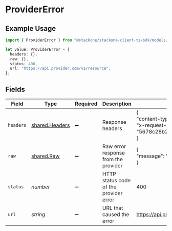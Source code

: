 # ProviderError

## Example Usage

```typescript
import { ProviderError } from "@stackone/stackone-client-ts/sdk/models/shared";

let value: ProviderError = {
  headers: {},
  raw: {},
  status: 400,
  url: "https://api.provider.com/v1/resource",
};
```

## Fields

| Field                                                                                      | Type                                                                                       | Required                                                                                   | Description                                                                                | Example                                                                                    |
| ------------------------------------------------------------------------------------------ | ------------------------------------------------------------------------------------------ | ------------------------------------------------------------------------------------------ | ------------------------------------------------------------------------------------------ | ------------------------------------------------------------------------------------------ |
| `headers`                                                                                  | [shared.Headers](../../../sdk/models/shared/headers.md)                                    | :heavy_minus_sign:                                                                         | Response headers                                                                           | {<br/>"content-type": "application/json",<br/>"x-request-id": "5678c28b211dace4e0a0f9171e6b88c5"<br/>} |
| `raw`                                                                                      | [shared.Raw](../../../sdk/models/shared/raw.md)                                            | :heavy_minus_sign:                                                                         | Raw error response from the provider                                                       | {<br/>"message": "Invalid input parameters"<br/>}                                          |
| `status`                                                                                   | *number*                                                                                   | :heavy_minus_sign:                                                                         | HTTP status code of the provider error                                                     | 400                                                                                        |
| `url`                                                                                      | *string*                                                                                   | :heavy_minus_sign:                                                                         | URL that caused the error                                                                  | https://api.provider.com/v1/resource                                                       |